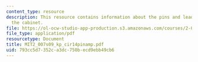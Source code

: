 ```yaml
---
content_type: resource
description: This resource contains information about the pins and lead wire from
  the cabinet.
file: https://ol-ocw-studio-app-production.s3.amazonaws.com/courses/2-007-design-and-manufacturing-i-spring-2009/793cc5d7352ca3dc750becd9ebb49cb6_MIT2_007s09_kp_cir14pinamp.pdf
file_type: application/pdf
resourcetype: Document
title: MIT2_007s09_kp_cir14pinamp.pdf
uid: 793cc5d7-352c-a3dc-750b-ecd9ebb49cb6
---
```

